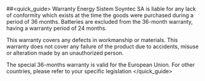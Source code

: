 ##<quick_guide> Warranty
Energy Sistem Soyntec SA is liable for any lack of conformity which exists at the time the goods were purchased during a period of 36 months. Batteries are excluded from the 36-month warranty, having a warranty
period of 24 months.

This warranty covers any defects in workmanship or materials. This warranty does not cover any failure of the product due to accidents, misuse or alteration made by an unauthorized person.

The special 36-months warranty is valid for the European Union. For other countries, please refer to your specific legislation
</quick_guide>
